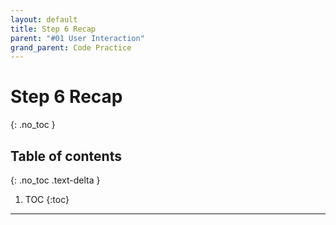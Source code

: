 ```yaml
---
layout: default
title: Step 6 Recap
parent: "#01 User Interaction"
grand_parent: Code Practice
---
```


# Step 6 Recap
{: .no_toc }

## Table of contents
{: .no_toc .text-delta }

1. TOC
{:toc}

---
